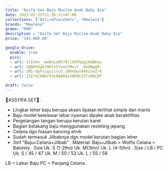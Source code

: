 ```yaml
---
title: "Asifa Set Baju Muslim Anak Baby Qia"
date: 2023-05-23T11:36:11+07:00
collections: ["AttirePieceSets", "Mewlena"]
brands: "Mewlena"
grams: "900"
description : "Asifa Set Baju Muslim Anak Baby Qia"
price: "145,000.00"

google_drive:
  enable: true
  pics:
  - url: 1tIsHn_-AeBnLyN578llSHYGpgjAGBKau
  - url: 1QBHf8qk7H67ztYvexfMccY__8eQNqq0-
  - url: 1M1-OpFvjgiccviO_zDRnOus44kuJvZr4
  - url: 15IYaIXAKr53L68A04x3AE9L5JTvbbCDf

draft: false
---
```


🎀ASSYIFA SET🎀
.
* Lingkar leher baju berupa aksen lipatan terlihat simple dan manis
* Baju model kelelawar lebar nyaman dipake anak beraktifitas
* Pergelangan tangan berupa kerutan karet
* Bagian belakang baju menggunakan resleting jepang
* Celana dgn hiasan kancing etnik
* Sudah termasuk Jilbabnya dgn model kerutan bagian leher
* 3in1 "Baju+Celana+Jilbab"
.
Material:
Baju+Jilbab = Wolfis
Celana = Balotely
.
Size
Uk. S (1-2thn) 
Uk. M(3thn) 
Uk. L (4-5thn)
.
Size / LB / PC
Uk. S / 45 / 47
Uk. M / 50 / 53
Uk. L / 55 / 58

LB = Lebar Baju
PC = Panjang Celana .
